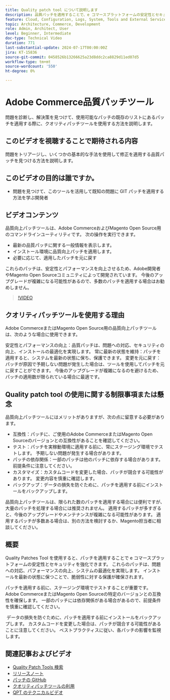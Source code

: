 ```yaml
---
title: Quality patch tool について説明します
description: 品質パッチを適用することで、e コマースプラットフォームの安定性とセキュリティを強化します。 この重要なツールを使用して、常に最新の状態に保ち、問題に対処し、パフォーマンスを最適化します。
feature: Cloud, Configuration, Logs, System, Tools and External Services
topic: Architecture, Commerce, Development
role: Admin, Architect, User
level: Beginner, Intermediate
doc-type: Technical Video
duration: 771
last-substantial-update: 2024-07-17T00:00:00Z
jira: KT-15836
source-git-commit: 0458526b13266625a23d8ddc2ca8829d11ed07d5
workflow-type: tm+mt
source-wordcount: '550'
ht-degree: 0%

---
```


# Adobe Commerce品質パッチツール

問題を診断し、解決策を見つけて、使用可能なパッチの既存のリストにあるパッチを適用する際に、クオリティパッチツールを使用する方法を説明します。

## このビデオを視聴することで期待される内容

問題をトリアージし、いくつかの基本的な手法を使用して修正を適用する品質パッチを見つける方法を説明します。

## このビデオの目的は誰ですか。

* 問題を見つけて、このツールを活用して既知の問題に GIT パッチを適用する方法を学ぶ開発者

## ビデオコンテンツ

品質向上パッチツールは、Adobe CommerceおよびMagento Open Source用のコマンドラインユーティリティです。 次の操作を実行できます。

* 最新の品質パッチに関する一般情報を表示します。
* インストール環境に品質向上パッチを適用します。
* 必要に応じて、適用したパッチを元に戻す

これらのパッチは、安定性とパフォーマンスを向上させるため、Adobe開発者やMagento Open Sourceコミュニティによって開発されています。 今後のアップグレードが複雑になる可能性があるので、多数のパッチを適用する場合はお勧めしません。

>[!VIDEO](https://video.tv.adobe.com/v/3431436?learn=on)

## クオリティパッチツールを使用する理由

Adobe CommerceまたはMagento Open Source用の品質向上パッチツールは、次のような場合に使用できます。

安定性とパフォーマンスの向上：品質パッチは、問題への対応、セキュリティの向上、インストールの最適化を実現します。
常に最新の状態を維持：パッチを適用すると、システムを最新の状態に保ち、保護できます。
変更を元に戻す：パッチが原因で予期しない問題が発生した場合は、ツールを使用してパッチを元に戻すことができます。 今後のアップグレードが複雑になるのを避けるため、パッチの適用数が限られている場合に最適です。  

## Quality patch tool の使用に関する制限事項または懸念

品質向上パッチツールにはメリットがありますが、次の点に留意する必要があります。

* 互換性：パッチに、ご使用のAdobe CommerceまたはMagento Open Sourceのバージョンとの互換性があることを確認してください。
* テスト：パッチを実稼動環境に適用する前に、常にステージング環境でテストします。 予期しない問題が発生する場合があります。
* パッチの依存関係：一部のパッチは他のパッチに依存する場合があります。 前提条件に注意してください。
* カスタマイズ：カスタムコードを変更した場合、パッチが競合する可能性があります。 変更内容を慎重に確認します。
* バックアップ：データの損失を防ぐために、パッチを適用する前にインストールをバックアップします。

品質向上パッチツールは、限られた数のパッチを適用する場合には便利ですが、大量のパッチを処理する場合には推奨されません。 適用するパッチが多すぎると、今後のアップグレードやメンテナンスが複雑になる可能性があります。 適用するパッチが多数ある場合は、別の方法を検討するか、Magento担当者に相談してください。 

## 概要

Quality Patches Tool を使用すると、パッチを適用することで e コマースプラットフォームの安定性とセキュリティを強化できます。 これらのパッチは、問題への対応、パフォーマンスの向上、システムの最適化を実現します。 インストールを最新の状態に保つことで、脆弱性に対する保護が確保されます。

パッチを適用する前に、ステージング環境でテストすることが重要です。 Adobe CommerceまたはMagento Open Sourceの特定のバージョンとの互換性を確保します。 一部のパッチには依存関係がある場合があるので、前提条件を慎重に確認してください。

 データの損失を防ぐために、パッチを適用する前にインストールをバックアップします。 カスタムコードを変更した場合は、パッチが競合する可能性があることに注意してください。 ベストプラクティスに従い、各パッチの影響を監視します。

## 関連記事およびビデオ

* [Quality Patch Tools 検索 ](https://experienceleague.adobe.com/tools/commerce-quality-patches/index.html)
* [ リリースノート ](https://experienceleague.adobe.com/en/docs/commerce-operations/tools/quality-patches-tool/release-notes)
* [ パッチの GitHub](https://github.com/magento/quality-patches/blob/master/patches/os/)
* [ クオリティパッチツールの利用 ](https://experienceleague.adobe.com/en/docs/commerce-operations/tools/quality-patches-tool/usage)
* [QPT のテクニカルビデオ ](https://experienceleague.adobe.com/en/docs/commerce-learn/tutorials/tools/quality-patch-tool)
